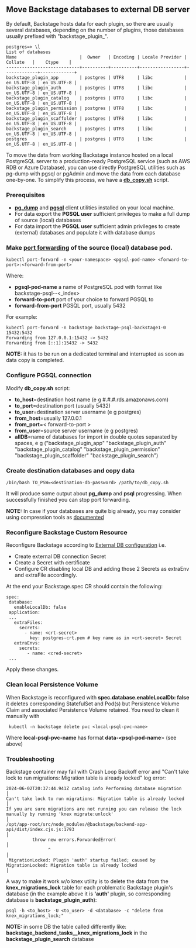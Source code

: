 ## Move Backstage databases to external DB server

By default, Backstage hosts data for each plugin, so there are usually several databases, depending on the number of plugins, those databases usually prefixed with "backstage_plugin_".

````
postgres=> \l
List of databases
Name                        |  Owner   | Encoding | Locale Provider |   Collate   |    Ctype    |   
----------------------------+----------+----------+-----------------+-------------+-------------+
backstage_plugin_app        | postgres | UTF8     | libc            | en_US.UTF-8 | en_US.UTF-8 | 
backstage_plugin_auth       | postgres | UTF8     | libc            | en_US.UTF-8 | en_US.UTF-8 |
backstage_plugin_catalog    | postgres | UTF8     | libc            | en_US.UTF-8 | en_US.UTF-8 |
backstage_plugin_permission | postgres | UTF8     | libc            | en_US.UTF-8 | en_US.UTF-8 |
backstage_plugin_scaffolder | postgres | UTF8     | libc            | en_US.UTF-8 | en_US.UTF-8 |
backstage_plugin_search     | postgres | UTF8     | libc            | en_US.UTF-8 | en_US.UTF-8 |
postgres                    | postgres | UTF8     | libc            | en_US.UTF-8 | en_US.UTF-8 |
````

To move the data from working Backstage instance hosted on a local PostgreSQL server to a production-ready PostgreSQL service (such as AWS RDB or Azure Database), you can use directly PostgreSQL utilities such as pg-dump with pgsql or pgAdmin and move the data from each database one-by-one.
To simplify this process, we have a [**db_copy.sh**](../hack/db_copy.sh) script.

### Prerequisites

- [**pg_dump**](https://www.postgresql.org/docs/current/backup-dump.html) and [**pgsql**](https://www.postgresql.org/docs/current/app-psql.html) client utilities installed on your local machine.
- For data export the **PGSQL user** sufficient privileges to make a full dump of source (local) databases 
- For data import the **PGSQL user** sufficient admin privileges to create (external) databases and populate it with database dumps
 

### Make [port forwarding](https://kubernetes.io/docs/tasks/access-application-cluster/port-forward-access-application-cluster/) of the source (local) database pod. 

````
kubectl port-forward -n <your-namespace> <pgsql-pod-name> <forward-to-port>:<forward-from-port>
````

Where:

- **pgsql-pod-name**  a name of PostgreSQL pod with format like backstage-psql-<backstage-cr-name>-<_index>
- **forward-to-port** port of your choice to forward PGSQL to
- **forward-from-port** PGSQL port, usually 5432

For example:

````
kubectl port-forward -n backstage backstage-psql-backstage1-0 15432:5432
Forwarding from 127.0.0.1:15432 -> 5432
Forwarding from [::1]:15432 -> 5432
````
**NOTE:** it has to be run on a dedicated terminal and interrupted as soon as data copy is completed.

### Configure PGSQL connection

Modify **db_copy.sh** script:

* **to_host**=destination host name (e g #.#.#.rds.amazonaws.com)
* **to_port**=destination port (usually 5432) 
* **to_user**=destination server username (e g postgres)
* **from_host**=usually 127.0.0.1
* **from_port**=< forward-to-port >
* **from_user**=source server username (e g postgres)
* **allDB**=name of databases for import in double quotes separated by spaces, e g  ("backstage_plugin_app" "backstage_plugin_auth" "backstage_plugin_catalog" "backstage_plugin_permission" "backstage_plugin_scaffolder" "backstage_plugin_search")

### Create destination databases and copy data

````
/bin/bash TO_PSW=<destination-db-password> /path/to/db_copy.sh
````

It will produce some output about **pg_dump** and **psql** progressing.
When successfully finished you can stop port forwarding.

**NOTE:** In case if your databases are quite big already, you may consider using compression tools as [documented](https://www.postgresql.org/docs/current/backup-dump.html#BACKUP-DUMP-LARGE)

### Reconfigure Backstage Custom Resource

Reconfigure Backstage according to [External DB configuration](external-db.md) i.e.
* Create external DB connection Secret
* Create a Secret with certificate
* Configure CR disabling local DB and adding those 2 Secrets as extraEnv and extraFile accordingly.

At the end your Backstage.spec CR should contain the following:
````
spec:
 database:
   enableLocalDb: false 
 application:
 ... 
   extraFiles:
     secrets:
       - name: <crt-secret> 
         key: postgres-crt.pem # key name as in <crt-secret> Secret
   extraEnvs:
     secrets:
        - name: <cred-secret> 
 ...        
````
Apply these changes.

### Clean local Persistence Volume

When Backstage is reconfigured with **spec.database.enableLocalDb: false** it deletes corresponding StatefulSet and Pod(s) but Persistence Volume Claim and associated Persistence Volume retained.
You need to clean it manually with

````
 kubectl -n backstage delete pvc <local-psql-pvc-name>
````

Where **local-psql-pvc-name** has format **data-<psql-pod-name**>  (see above)


### Troubleshooting

Backstage container may fail with Crash Loop Backoff error and "Can't take lock to run migrations: Migration table is already locked" log error:

````
2024-06-02T20:37:44.941Z catalog info Performing database migration                                                                                                                                               │
Can't take lock to run migrations: Migration table is already locked                                                                                                                                              │
If you are sure migrations are not running you can release the lock manually by running 'knex migrate:unlock'                                                                                                     │
/opt/app-root/src/node_modules/@backstage/backend-app-api/dist/index.cjs.js:1793                                                                                                                                  │
          throw new errors.ForwardedError(                                                                                                                                                                        │
                ^                                                                                                                                                                                                 │
 MigrationLocked: Plugin 'auth' startup failed; caused by MigrationLocked: Migration table is already locked                                                                                                       │
````                       

A way to make it work w/o knex utility is to delete the data from the **knex_migrations_lock** table for each problematic Backstage plugin's database (in the example above it is **'auth'** plugin, so corresponding database is **backstage_plugin_auth**):

````
psql -h <to_host> -U <to_user> -d <database> -c "delete from knex_migrations_lock;"
````

**NOTE:** in some DB the table called differently like: **backstage_backend_tasks__knex_migrations_lock** in the **backstage_plugin_search** database




 
